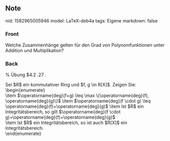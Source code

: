 ## Note
nid: 1582965005946
model: LaTeX-deb4a
tags: Eigene
markdown: false

### Front
Welche Zusammenhänge gelten für den Grad von Polynomfunktionen unter Addition und Multiplikation?

### Back
% Übung $4.2 .27 .<div>
</div><div>Sei $R$ ein kommutativer Ring und $f, g \in R[X]$. Zeigen Sie:<div>
</div><div>\begin{enumerate}</div><div>\item $\operatorname{deg}(f+g) \leq \max \{\operatorname{deg}(f), \operatorname{deg}(g)\}$
\item $\operatorname{deg}(f \cdot g) \leq \operatorname{deg}(f)+\operatorname{deg}(g)$
\item Ist $R$ ein Integritätsbereich, so gilt $\operatorname{deg}(f \cdot g)=\operatorname{deg}(f)+\operatorname{deg}(g)$<div>\item Ist $R$ ein Integritätsbereich, so ist auch $R[X]$ ein Integritätsbereich.</div></div><div>\end{enumerate}</div></div>
